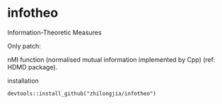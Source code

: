 infotheo
========

Information-Theoretic Measures

Only patch:

nMI function (normalised mutual information implemented by Cpp) (ref: HDMD package).

installation

	devtools::install_github("zhilongjia/infotheo")

